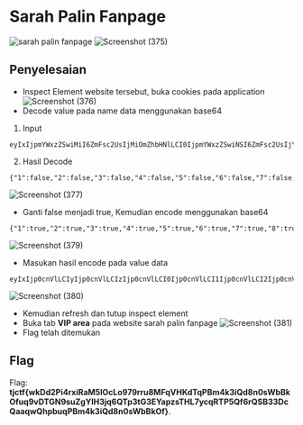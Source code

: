 # Sarah Palin Fanpage
![sarah palin fanpage](https://user-images.githubusercontent.com/26424136/83002846-bc3d4980-a037-11ea-8c6e-1ce4558b807c.PNG)
![Screenshot (375)](https://user-images.githubusercontent.com/26424136/82979190-a2d4d700-a010-11ea-9d07-272b608f204e.png)

## Penyelesaian
- Inspect Element website tersebut, buka cookies pada application
![Screenshot (376)](https://user-images.githubusercontent.com/26424136/82979192-a5373100-a010-11ea-9d7c-e6369123f290.png)
- Decode value pada name data  menggunakan base64 <br />
1. Input
```
eyIxIjpmYWxzZSwiMiI6ZmFsc2UsIjMiOmZhbHNlLCI0IjpmYWxzZSwiNSI6ZmFsc2UsIjYiOmZhbHNlLCI3IjpmYWxzZSwiOCI6ZmFsc2UsIjkiOmZhbHNlLCIxMCI6ZmFsc2V9
```
2. Hasil Decode
```
{"1":false,"2":false,"3":false,"4":false,"5":false,"6":false,"7":false,"8":false,"9":false,"10":false}
```
![Screenshot (377)](https://user-images.githubusercontent.com/26424136/82979194-a5cfc780-a010-11ea-893c-2124dcb44d15.png)
- Ganti false menjadi true, Kemudian encode menggunakan base64 
```
{"1":true,"2":true,"3":true,"4":true,"5":true,"6":true,"7":true,"8":true,"9":true,"10":true}
```
![Screenshot (379)](https://user-images.githubusercontent.com/26424136/82979195-a6685e00-a010-11ea-9512-b33844cb76a3.png)
- Masukan hasil encode pada value data
```
eyIxIjp0cnVlLCIyIjp0cnVlLCIzIjp0cnVlLCI0Ijp0cnVlLCI1Ijp0cnVlLCI2Ijp0cnVlLCI3Ijp0cnVlLCI4Ijp0cnVlLCI5Ijp0cnVlLCIxMCI6dHJ1ZX0=
```
![Screenshot (380)](https://user-images.githubusercontent.com/26424136/82979196-a700f480-a010-11ea-9733-ba38a2678729.png)
- Kemudian refresh dan tutup inspect element
- Buka tab <b>VIP area</b> pada website sarah palin fanpage
![Screenshot (381)](https://user-images.githubusercontent.com/26424136/82979197-a8322180-a010-11ea-9b38-32b7cc7eb63a.png)
- Flag telah ditemukan <br />

## Flag
Flag: <b>tjctf{wkDd2Pi4rxiRaM5lOcLo979rru8MFqVHKdTqPBm4k3iQd8n0sWbBkOfuq9vDTGN9suZgYlH3jq6QTp3tG3EYapzsTHL7ycqRTP5Qf6rQSB33DcQaaqwQhpbuqPBm4k3iQd8n0sWbBkOf}</b>.
